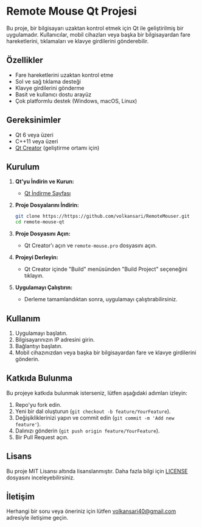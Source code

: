 # Remote Mouse Qt Projesi

Bu proje, bir bilgisayarı uzaktan kontrol etmek için Qt ile geliştirilmiş bir uygulamadır. Kullanıcılar, mobil cihazları veya başka bir bilgisayardan fare hareketlerini, tıklamaları ve klavye girdilerini gönderebilir.

## Özellikler

- Fare hareketlerini uzaktan kontrol etme
- Sol ve sağ tıklama desteği
- Klavye girdilerini gönderme
- Basit ve kullanıcı dostu arayüz
- Çok platformlu destek (Windows, macOS, Linux)

## Gereksinimler

- Qt 6 veya üzeri
- C++11 veya üzeri
- [Qt Creator](https://www.qt.io/product/developers) (geliştirme ortamı için)

## Kurulum

1. **Qt'yu İndirin ve Kurun:**
   - [Qt İndirme Sayfası](https://www.qt.io/download)

2. **Proje Dosyalarını İndirin:**
   ```bash
   git clone https://https://github.com/volkansari/RemoteMouser.git
   cd remote-mouse-qt
   ```

3. **Proje Dosyasını Açın:**
   - Qt Creator'ı açın ve `remote-mouse.pro` dosyasını açın.

4. **Projeyi Derleyin:**
   - Qt Creator içinde "Build" menüsünden "Build Project" seçeneğini tıklayın.

5. **Uygulamayı Çalıştırın:**
   - Derleme tamamlandıktan sonra, uygulamayı çalıştırabilirsiniz.

## Kullanım

1. Uygulamayı başlatın.
2. Bilgisayarınızın IP adresini girin.
3. Bağlantıyı başlatın.
4. Mobil cihazınızdan veya başka bir bilgisayardan fare ve klavye girdilerini gönderin.

## Katkıda Bulunma

Bu projeye katkıda bulunmak isterseniz, lütfen aşağıdaki adımları izleyin:

1. Repo'yu fork edin.
2. Yeni bir dal oluşturun (`git checkout -b feature/YourFeature`).
3. Değişikliklerinizi yapın ve commit edin (`git commit -m 'Add new feature'`).
4. Dalınızı gönderin (`git push origin feature/YourFeature`).
5. Bir Pull Request açın.

## Lisans

Bu proje MIT Lisansı altında lisanslanmıştır. Daha fazla bilgi için [LICENSE](LICENSE) dosyasını inceleyebilirsiniz.

## İletişim

Herhangi bir soru veya öneriniz için lütfen [volkansari40@gmail.com](mailto:volkansari40@gmail.com) adresiyle iletişime geçin.
